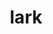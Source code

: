 ---
category: 4-letters
denotation: null
name: lark
reference_link: https://www.etymonline.com/word/lark
root_language: null
root_name: null
title: lark
type: free
word_sums:
- respelling: lark
  sum: 'Lark + '
---